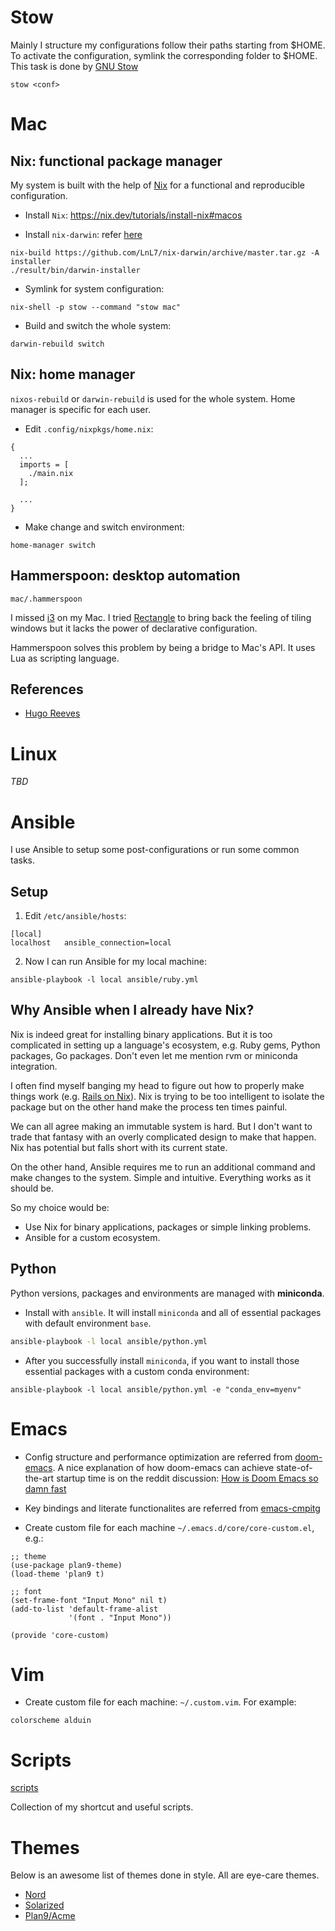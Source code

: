 # Stow

Mainly I structure my configurations follow their paths starting from
$HOME. To activate the configuration, symlink the corresponding folder
to $HOME. This task is done by [GNU Stow](https://www.gnu.org/software/stow/manual/stow.html)

```
stow <conf>
```

# Mac

## Nix: functional package manager

My system is built with the help of [Nix](https://nixos.org/) for a functional and
reproducible configuration.

+ Install `Nix`: https://nix.dev/tutorials/install-nix#macos

+ Install `nix-darwin`: refer [here](https://daiderd.com/nix-darwin/)

```
nix-build https://github.com/LnL7/nix-darwin/archive/master.tar.gz -A installer
./result/bin/darwin-installer
```

+ Symlink for system configuration:

```
nix-shell -p stow --command "stow mac"
```

+ Build and switch the whole system:

```
darwin-rebuild switch
```

## Nix: home manager

`nixos-rebuild` or `darwin-rebuild` is used for the whole system.
Home manager is specific for each user.

+ Edit `.config/nixpkgs/home.nix`:

```
{
  ...
  imports = [
    ./main.nix
  ];

  ...
}
```

+ Make change and switch environment:

```
home-manager switch
```

## Hammerspoon: desktop automation

`mac/.hammerspoon`

I missed [i3](https://i3wm.org/) on my Mac. I tried [Rectangle](https://rectangleapp.com/) to bring
back the feeling of tiling windows but it lacks the power of declarative configuration.

Hammerspoon solves this problem by being a bridge to Mac's API. It uses Lua as scripting language.

## References

+ [Hugo Reeves](https://hugoreeves.com/posts/2019/nix-home/)

# Linux

*TBD*

# Ansible

I use Ansible to setup some post-configurations or run some common tasks.

## Setup

1. Edit `/etc/ansible/hosts`:

```
[local]
localhost   ansible_connection=local
```

2. Now I can run Ansible for my local machine:

```
ansible-playbook -l local ansible/ruby.yml
```

## Why Ansible when I already have Nix?

Nix is indeed great for installing binary applications. But it is too complicated in setting up a language's ecosystem, e.g. Ruby gems, Python packages, Go packages. Don't even let me mention rvm or miniconda integration.

I often find myself banging my head to figure out how to properly make things work (e.g. [Rails on Nix](https://actually.fyi/posts/rails-on-nix/)). Nix is trying to be too intelligent to isolate the package but on the other hand make the process ten times painful.

We can all agree making an immutable system is hard. But I don't want to trade that fantasy with an overly complicated design to make that happen. Nix has potential but falls short with its current state.

On the other hand, Ansible requires me to run an additional command and make changes to the system. Simple and intuitive. Everything works as it should be.

So my choice would be:

+ Use Nix for binary applications, packages or simple linking problems.
+ Ansible for a custom ecosystem.

## Python

Python versions, packages and environments are managed with **miniconda**.

+ Install with `ansible`. It will install `miniconda` and all of essential packages with default environment `base`.

```bash
ansible-playbook -l local ansible/python.yml
```

+ After you successfully install `miniconda`, if you want to install those essential packages with a custom conda environment:

```
ansible-playbook -l local ansible/python.yml -e "conda_env=myenv"
```

# Emacs

+ Config structure and performance optimization are referred from [doom-emacs](https://github.com/hlissner/doom-emacs/).
A nice explanation of how doom-emacs can achieve state-of-the-art startup time is on the reddit discussion: [How is Doom Emacs so damn fast](https://www.reddit.com/r/emacs/comments/f3ed3r/how_is_doom_emacs_so_damn_fast)

+ Key bindings and literate functionalites are referred from [emacs-cmpitg](https://github.com/cmpitg/emacs-cmpitg)

+ Create custom file for each machine
  `~/.emacs.d/core/core-custom.el`, e.g.:

```
;; theme
(use-package plan9-theme)
(load-theme 'plan9 t)

;; font
(set-frame-font "Input Mono" nil t)
(add-to-list 'default-frame-alist
             '(font . "Input Mono"))

(provide 'core-custom)
```

# Vim

+ Create custom file for each machine: `~/.custom.vim`. For example:

```
colorscheme alduin
```


# Scripts

[scripts](./scripts)

Collection of my shortcut and useful scripts.

# Themes

Below is an awesome list of themes done in style. All are eye-care themes.

+ [Nord](https://www.nordtheme.com/)
+ [Solarized](https://ethanschoonover.com/solarized/)
+ [Plan9/Acme](https://github.com/john2x/plan9-theme.el)
